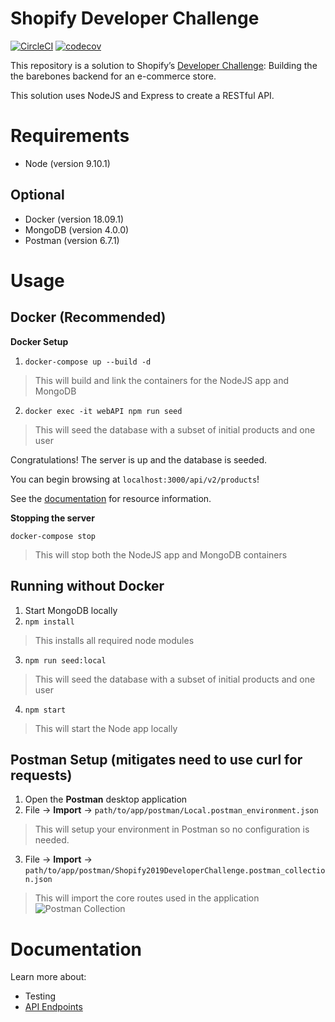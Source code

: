 # Shopify Developer Challenge
[![CircleCI](https://circleci.com/gh/chrismaltais/EcommerceAPI.svg?style=svg)](https://circleci.com/gh/chrismaltais/EcommerceAPI)
[![codecov](https://codecov.io/gh/chrismaltais/ShopifyInternChallenge2019/branch/master/graph/badge.svg)](https://codecov.io/gh/chrismaltais/ShopifyInternChallenge2019)

This repository is a solution to Shopify’s [Developer Challenge](https://docs.google.com/document/d/1J49NAOIoWYOumaoQCKopPfudWI_jsQWVKlXmw1f1r-4/edit): Building the the barebones backend for an e-commerce store.

This solution uses NodeJS and Express to create a RESTful API.

# Requirements

- Node (version 9.10.1)

## Optional

- Docker (version 18.09.1)
- MongoDB (version 4.0.0)
- Postman (version 6.7.1)

# Usage
## Docker (Recommended)

**Docker Setup** 

1. `docker-compose up --build -d`


> This will build and link the containers for the NodeJS app and MongoDB

2. `docker exec -it webAPI npm run seed`


> This will seed the database with a subset of initial products and one user

Congratulations! The server is up and the database is seeded. 

You can begin browsing at `localhost:3000/api/v2/products`!

See the [documentation](https://documenter.getpostman.com/view/3302275/RzteTCYc) for resource information.

**Stopping the server**

`docker-compose stop`
> This will stop both the NodeJS app and MongoDB containers
## Running without Docker
1. Start MongoDB locally
2. `npm install` 
> This installs all required node modules
3. `npm run seed:local`
> This will seed the database with a subset of initial products and one user
4. `npm start`
> This will start the Node app locally


## Postman Setup (mitigates need to use curl for requests)
1. Open the **Postman** desktop application
2. File → **Import** → `path/to/app/postman/Local.postman_environment.json`
  > This will setup your environment in Postman so no configuration is needed.
3. File → **Import** → `path/to/app/postman/Shopify2019DeveloperChallenge.postman_collection.json`
  > This will import the core routes used in the application
  ![](https://i.imgur.com/aNjXJSy.png "Postman Collection")
  
# Documentation
Learn more about:
- Testing
- [API Endpoints](https://documenter.getpostman.com/view/3302275/RzteTCYc)
